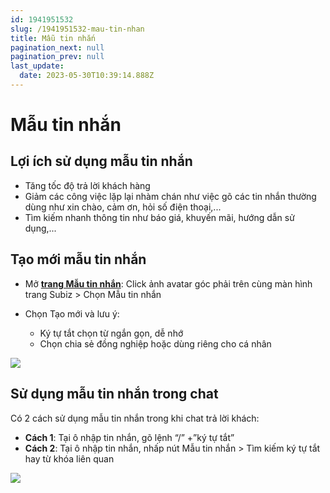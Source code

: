 ```yaml
---
id: 1941951532
slug: /1941951532-mau-tin-nhan
title: Mẫu tin nhắn
pagination_next: null
pagination_prev: null
last_update:
  date: 2023-05-30T10:39:14.888Z
---
```


# Mẫu tin nhắn



## Lợi ích sử dụng mẫu tin nhắn


- Tăng tốc độ trả lời khách hàng
- Giảm các công việc lặp lại nhàm chán như việc gõ các tin nhắn thường dùng như xin chào, cảm ơn, hỏi số điện thoại,...
- Tìm kiếm nhanh thông tin như báo giá, khuyến mãi, hướng dẫn sử dụng,...
## Tạo mới mẫu tin nhắn


- Mở **[trang Mẫu tin nhắn](https://app.subiz.com.vn/settings/?message_template=true)**: Click ảnh avatar góc phải trên cùng màn hình trang Subiz > Chọn Mẫu tin nhắn
- Chọn Tạo mới và lưu ý:

    - Ký tự tắt chọn từ ngắn gọn, dễ nhớ
    - Chọn chia sẻ đồng nghiệp hoặc dùng riêng cho cá nhân




![](https://vcdn.subiz-cdn.com/file/firsfrxqcbartyzeiygg_acpxkgumifuoofoosble)





## Sử dụng mẫu tin nhắn trong chat




Có 2 cách sử dụng mẫu tin nhắn trong khi chat trả lời khách:

- **Cách 1**: Tại ô nhập tin nhắn, gõ lệnh “/” +”ký tự tắt”
- **Cách 2**: Tại ô nhập tin nhắn, nhấp nút Mẫu tin nhắn > Tìm kiếm ký tự tắt hay từ khóa liên quan


![](https://vcdn.subiz-cdn.com/file/firsfrxqfrewbxvlrmqv_acpxkgumifuoofoosble)
